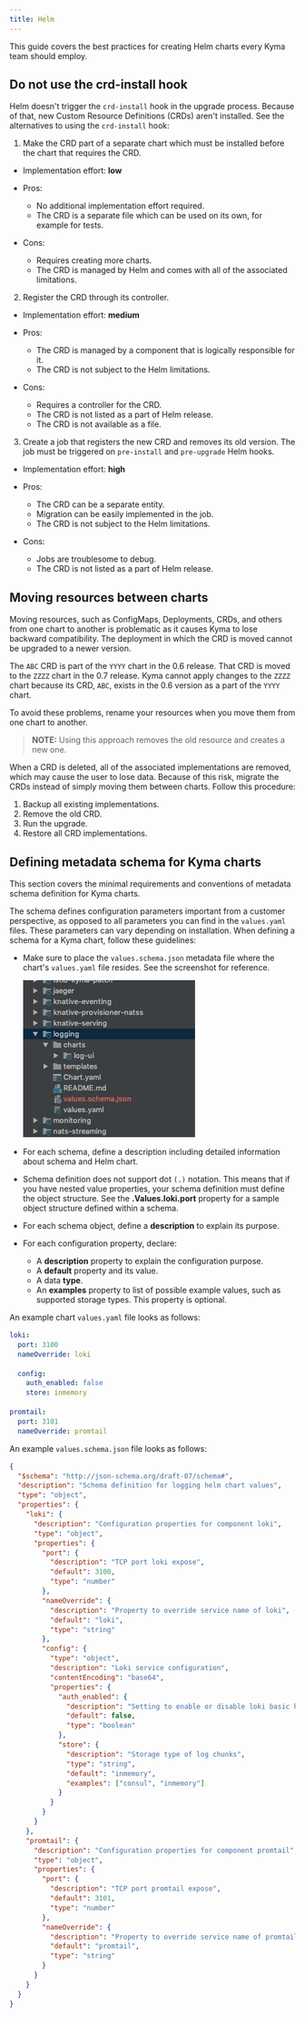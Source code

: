 ```yaml
---
title: Helm
---
```


This guide covers the best practices for creating Helm charts every Kyma team should employ. 

## Do not use the crd-install hook

Helm doesn't trigger the `crd-install` hook in the upgrade process. Because of that, new Custom Resource Definitions (CRDs) aren't installed. See the alternatives to using the `crd-install` hook:

1. Make the CRD part of a separate chart which must be installed before the chart that requires the CRD.

  - Implementation effort: **low**

  - Pros:
    * No additional implementation effort required.
    * The CRD is a separate file which can be used on its own, for example for tests.
  
  - Cons:
    * Requires creating more charts.
    * The CRD is managed by Helm and comes with all of the associated limitations.

2. Register the CRD through its controller.

  - Implementation effort: **medium**

  - Pros:
    * The CRD is managed by a component that is logically responsible for it.
    * The CRD is not subject to the Helm limitations.

  - Cons:
    * Requires a controller for the CRD.
    * The CRD is not listed as a part of Helm release.
    * The CRD is not available as a file.

3. Create a job that registers the new CRD and removes its old version. The job must be triggered on `pre-install` and `pre-upgrade` Helm hooks.

  - Implementation effort: **high**

  - Pros:
    * The CRD can be a separate entity.
    * Migration can be easily implemented in the job. 
    * The CRD is not subject to the Helm limitations.

  - Cons:
    * Jobs are troublesome to debug.
    * The CRD is not listed as a part of Helm release.

## Moving resources between charts

Moving resources, such as ConfigMaps, Deployments, CRDs, and others from one chart to another is problematic as it causes Kyma to lose backward compatibility. The deployment in which the CRD is moved cannot be upgraded to a newer version.  

The `ABC` CRD is part of the `YYYY` chart in the 0.6 release. That CRD is moved to the `ZZZZ` chart in the 0.7 release. Kyma cannot apply changes to the `ZZZZ` chart because its CRD, `ABC`, exists in the 0.6 version as a part of the `YYYY` chart.  
 
To avoid these problems, rename your resources when you move them from one chart to another. 
>**NOTE:** Using this approach removes the old resource and creates a new one. 

When a CRD is deleted, all of the associated implementations are removed, which may cause the user to lose data. Because of this risk, migrate the CRDs instead of simply moving them between charts. Follow this procedure:

1. Backup all existing implementations. 
2. Remove the old CRD.
3. Run the upgrade.
4. Restore all CRD implementations. 

## Defining metadata schema for Kyma charts

This section covers the minimal requirements and conventions of metadata schema definition for Kyma charts. 

The schema defines configuration parameters important from a customer perspective, as opposed to all parameters you can find in the `values.yaml` files. These parameters can vary depending on installation.
When defining a schema for a Kyma chart, follow these guidelines: 
* Make sure to place the `values.schema.json` metadata file where the chart's `values.yaml` file resides. See the screenshot for reference.

   ![Example 1](../../assets/metadata-schema.png)

* For each schema, define a description including detailed information about schema and Helm chart. 

* Schema definition does not support dot `(.)` notation. This means that if you have nested value properties, your schema definition must define the object structure.
See the **.Values.loki.port** property for a sample object structure defined within a schema. 

* For each schema object, define a **description**  to explain its purpose.

* For each configuration property, declare:
  - A **description** property to explain the configuration purpose.
  - A **default** property and its value.
  - A data **type**.
  - An **examples** property to list of possible example values, such as supported storage types. This property is optional.

An example chart `values.yaml` file looks as follows:

```yaml
loki:
  port: 3100
  nameOverride: loki
  
  config:
    auth_enabled: false
    store: inmemory

promtail:
  port: 3101
  nameOverride: promtail
```

An example `values.schema.json` file looks as follows:
```json
{
  "$schema": "http://json-schema.org/draft-07/schema#",
  "description": "Schema definition for logging helm chart values",
  "type": "object",
  "properties": {
    "loki": {
      "description": "Configuration properties for component loki",
      "type": "object",
      "properties": {
        "port": {
          "description": "TCP port loki expose",
          "default": 3100,
          "type": "number"
        },
        "nameOverride": {
          "description": "Property to override service name of loki",
          "default": "loki",
          "type": "string"
        },
        "config": {
          "type": "object",
          "description": "Loki service configuration",
          "contentEncoding": "base64",
          "properties": {
            "auth_enabled": {
              "description": "Setting to enable or disable loki basic http authentication",
              "default": false,
              "type": "boolean"
            },
            "store": {
              "description": "Storage type of log chunks",
              "type": "string",
              "default": "inmemory",
              "examples": ["consul", "inmemory"]
            }
          }
        }
      }
    },
    "promtail": {
      "description": "Configuration properties for component promtail",
      "type": "object",
      "properties": {
        "port": {
          "description": "TCP port promtail expose",
          "default": 3101,
          "type": "number"
        },
        "nameOverride": {
          "description": "Property to override service name of promtail",
          "default": "promtail",
          "type": "string"
        }
      }
    }
  }
}
```
